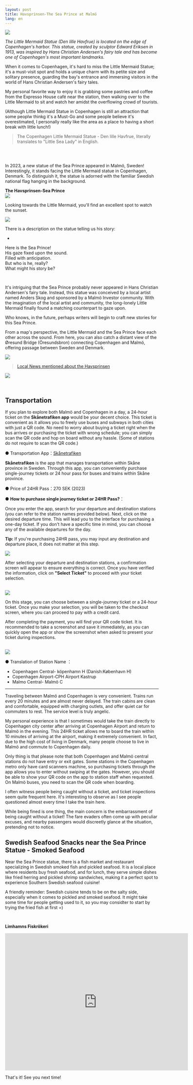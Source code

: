 ```yaml
---
layout: post
title: Havsprinsen-The Sea Prince at Malmö
lang: en
---
```



![](/assets/img/Havsprinsen/havsprinsen.JPG)<br/>

*The Little Mermaid Statue (Den lille Havfrue) is located on the edge of Copenhagen's harbor. This statue, created by sculptor Edward Eriksen in 1913, was inspired by Hans Christian Andersen's fairy tale and has become one of Copenhagen's most important landmarks.*

When it comes to Copenhagen, it's hard to miss the Little Mermaid Statue; it's a must-visit spot and holds a unique charm with its petite size and solitary presence, guarding the bay's entrance and immersing visitors in the world of Hans Christian Andersen's fairy tales.

My personal favorite way to enjoy it is grabbing some pastries and coffee from the Expresso House café near the station, then walking over to the Little Mermaid to sit and watch her amidst the overflowing crowd of tourists. 

(Although Little Mermaid Statue in Copenhagen is still an attraction that some peoplw thinkg it's a Must-Go and some people believe it's overestimated, I personally really like the area as a place to having a short break with little lunch!)

> The Copenhagen Little Mermaid Statue - Den lille Havfrue, literally translates to "Little Sea Lady" in English.

<br/>
<br/>


In 2023, a new statue of the Sea Prince appeared in Malmö, Sweden! Interestingly, it stands facing the Little Mermaid statue in Copenhagen, Denmark. To distinguish it, the statue is adorned with the familiar Swedish national flag hanging in the background.

**The Havsprinsen-Sea Prince** <br/>
![](/assets/img/Havsprinsen/havsprinsensweden.png)<br/>

Looking towards the Little Mermaid, you'll find an excellent spot to watch the sunset.

![](/assets/img/Havsprinsen/sunsetwhavsprinsen.jpg)<br/>


There is a description on the statue telling us his story:

* 
Here is the Sea Prince! <br/>
His gaze fixed upon the sound.<br/>
Filled with anticipation.<br/>
But who is he, really?<br/>
What might his story be?<br/>


<br/>

It's intriguing that the Sea Prince probably never appeared in Hans Christian Andersen's fairy tale. Instead, this statue was conceived by a local artist named Anders Skog and sponsored by a Malmö Investor community. With the imagination of the local artist and community, the long-lonely Little Mermaid finally found a matching counterpart to gaze upon.

Who knows, in the future, perhaps writers will begin to craft new stories for this Sea Prince.

From a map's perspective, the Little Mermaid and the Sea Prince face each other across the sound. From here, you can also catch a distant view of the Øresund Bridge (Öresundsbron) connecting Copenhagen and Malmö, offering passage between Sweden and Denmark.


![](/assets/img/Havsprinsen/distanceL-H.jpg)<br/>



 > [Local News mentioned about the Havsprinsen](https://www.newsoresund.se/havsprinsen-pa-limhamn-haller-utkik-efter-den-lilla-sjojungfrun/)

![](/assets/img/Havsprinsen/havsprinsen3.png)<br/>

<br/>

## Transportation

If you plan to explore both Malmö and Copenhagen in a day, a 24-hour ticket on the **Skånetrafiken app** would be your decent choice. This ticket is convenient as it allows you to freely use buses and subways in both cities with just a QR code. No need to worry about buying a ticket right when the bus arrives or purchasing the ticket with wrong schedule; you can simply scan the QR code and hop on board without any hassle. (Some of stations do not require to scan the QR code.)


● Transportation App：[Skånetrafiken](https://apps.apple.com/tr/app/sk%C3%A5netrafiken/id1180539331)

**Skånetrafiken** is the app that manages transportation within Skåne province in Sweden. Through this app, you can conveniently purchase single-journey tickets or 24 hour pass for buses and trains within Skåne province.<br/>

● Price of 24HR Pass：270 SEK (2023) <br/>

● **How to purchase single journey ticket or 24HR Pass?**： <br/>

Once you enter the app, search for your departure and destination stations (you can refer to the station names provided below). Next, click on the desired departure time. This will lead you to the interface for purchasing a one-day ticket. If you don't have a specific time in mind, you can choose any of the available departures for the day.<br/>

**Tip:** If you're purchasing 24HR pass, you may input any destination and departure place, it does not matter at this step.

![](/assets/img/Havsprinsen/ska-step1.jpg)<br/>


After selecting your departure and destination stations, a confirmation screen will appear to ensure everything is correct. Once you have verified the information, click on **"Select Ticket"** to proceed with your ticket selection.<br/><br/>

![](/assets/img/Havsprinsen/ska-step2.jpg)<br/>

On this stage, you can choose between a single-journey ticket or a 24-hour ticket. Once you make your selection, you will be taken to the checkout screen, where you can proceed to pay with a credit card.

After completing the payment, you will find your QR code ticket. It is recommended to take a screenshot and save it immediately, as you can quickly open the app or show the screenshot when asked to present your ticket during inspections.<br/><br/>

![](/assets/img/Havsprinsen/ska-step3.jpg)<br/>

● Translation of Station Name ：<br/>
  - Copenhagen Central- köpenhamn H (Danish:København H)<br/>
  - Copenhagen Airport-CPH Airport Kastrup <br/>
  - Malmo Central- Malmö C <br/>

---

Traveling between Malmö and Copenhagen is very convenient. Trains run every 20 minutes and are almost never delayed. The train cabins are clean and comfortable, equipped with charging outlets, and offer quiet car for commuters to rest. The service level is truly angelic.

My personal experience is that I sometimes would take the train directly to Copenhagen city center after arriving at Copenhagen Airport and return to Malmö in the evening. This 24HR ticket allows me to board the train within 10 minutes of arriving at the airport, making it extremely convenient. In fact, due to the high cost of living in Denmark, many people choose to live in Malmö and commute to Copenhagen daily.

Only thing is that please note that both Copenhagen and Malmö central stations do not have entry or exit gates. Some stations in the Copenhagen metro only have card scanners machine, so purchasing tickets through the app allows you to enter without swiping at the gates. However, you should be able to show your QR code on the app to station staff when requested. On Malmö buses, you need to scan the QR code when boarding.

I often witness people being caught without a ticket, and ticket inspections seem quite frequent here. It's interesting to observe as I see people questioned almost every time I take the train here. 

While being fined is one thing, the main concern is the embarrassment of being caught without a ticket! The fare evaders often come up with peculiar excuses, and nearby passengers would discreetly glance at the situation, pretending not to notice.
<br/>


## Swedish Seafood Snacks near the Sea Prince Statue - Smoked Seafood

Near the Sea Prince statue, there is a fish market and restaurant specializing in Swedish smoked fish and pickled seafood. It is a local place where residents buy fresh seafood, and for lunch, they serve simple dishes like fried herring and pickled shrimp sandwiches, making it a perfect spot to experience Southern Swedish seafood cuisine!

A friendly reminder: Swedish cuisine tends to be on the salty side, especially when it comes to pickled and smoked seafood. It might take some time for people getting used to it, so you may considter to start by trying the fried fish at first =)

<br/>

**Limhamns Fiskrökeri**<br/>
<iframe src="https://www.google.com/maps/embed?pb=!1m18!1m12!1m3!1d4020.7565726059147!2d12.917796418240398!3d55.58557288853222!2m3!1f0!2f0!3f0!3m2!1i1024!2i768!4f13.1!3m3!1m2!1s0x4653a6f3ab893b21%3A0xfa3379419ec8f24d!2sLimhamns%20Fiskr%C3%B6keri!5e0!3m2!1szh-TW!2snl!4v1689154592959!5m2!1szh-TW!2snl" width="600" height="450" style="border:0;" allowfullscreen="" loading="lazy" referrerpolicy="no-referrer-when-downgrade"></iframe>





That's it! See you next time!


<br/>
